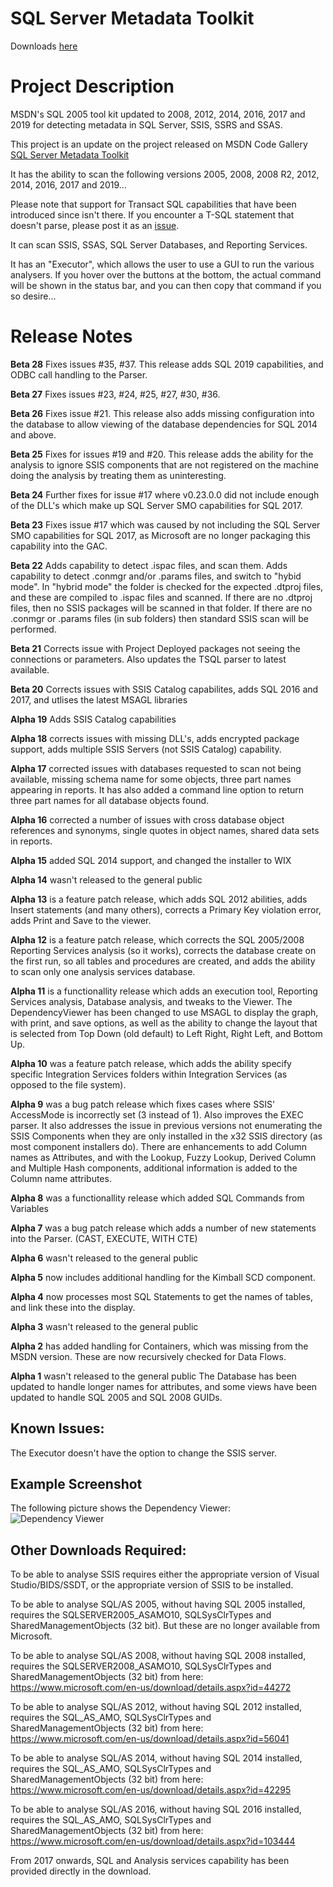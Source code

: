 # SQL Server Metadata Toolkit

Downloads [here](https://github.com/keif888/SQLServerMetadata/releases) 

# Project Description

MSDN's SQL 2005 tool kit updated to 2008, 2012, 2014, 2016, 2017 and 2019 for detecting metadata in SQL Server, SSIS, SSRS and SSAS.

This project is an update on the project released on MSDN Code Gallery  [SQL Server Metadata Toolkit](http://code.msdn.microsoft.com/SqlServerMetadata)

It has the ability to scan the following versions 2005, 2008, 2008 R2, 2012, 2014, 2016, 2017 and 2019...

Please note that support for Transact SQL capabilities that have been introduced since isn't there.  If you encounter a T-SQL statement that doesn't parse, please post it as an [issue](https://github.com/keif888/SQLServerMetadata/issues).

It can scan SSIS, SSAS, SQL Server Databases, and Reporting Services.

It has an "Executor", which allows the user to use a GUI to run the various analysers.  If you hover over the buttons at the bottom, the actual command will be shown in the status bar, and you can then copy that command if you so desire...

# Release Notes

**Beta 28** Fixes issues #35, #37. This release adds SQL 2019 capabilities, and ODBC call handling to the Parser.

**Beta 27** Fixes issues #23, #24, #25, #27, #30, #36.

**Beta 26** Fixes issue #21. This release also adds missing configuration into the database to allow viewing of the database dependencies for SQL 2014 and above.

**Beta 25** Fixes for issues #19 and #20. This release adds the ability for the analysis to ignore SSIS components that are not registered on the machine doing the analysis by treating them as uninteresting.

**Beta 24** Further fixes for issue #17 where v0.23.0.0 did not include enough of the DLL's which make up SQL Server SMO capabilities for SQL 2017.

**Beta 23** Fixes issue #17 which was caused by not including the SQL Server SMO capabilities for SQL 2017, as Microsoft are no longer packaging this capability into the GAC.

**Beta 22** Adds capability to detect .ispac files, and scan them.  Adds capability to detect .conmgr and/or .params files, and switch to "hybid mode".  In "hybrid mode" the folder is checked for the expected .dtproj files, and these are compiled to .ispac files and scanned.  If there are no .dtproj files, then no SSIS packages will be scanned in that folder.  If there are no .conmgr or .params files (in sub folders) then standard SSIS scan will be performed.

**Beta 21** Corrects issue with Project Deployed packages not seeing the connections or parameters.  Also updates the TSQL parser to latest available.

**Beta 20** Corrects issues with SSIS Catalog capabilites, adds SQL 2016 and 2017, and utlises the latest MSAGL libraries

**Alpha 19** Adds SSIS Catalog capabilities

**Alpha 18** corrects issues with missing DLL's, adds encrypted package support, adds multiple SSIS Servers (not SSIS Catalog) capability.

**Alpha 17** corrected issues with databases requested to scan not being available, missing schema name for some objects, three part names appearing in reports.  It has also added a command line option to return three part names for all database objects found.

**Alpha 16** corrected a number of issues with cross database object references and synonyms, single quotes in object names, shared data sets in reports.

**Alpha 15** added SQL 2014 support, and changed the installer to WIX

**Alpha 14** wasn't released to the general public

**Alpha 13** is a feature patch release, which adds SQL 2012 abilities, adds Insert statements (and many others), corrects a Primary Key violation error, adds Print and Save to the viewer.

**Alpha 12** is a feature patch release, which corrects the SQL 2005/2008 Reporting Services analysis (so it works), corrects the database create on the first run, so all tables and procedures are created, and adds the ability to scan only one analysis services database.

**Alpha 11** is a functionallity release which adds an execution tool, Reporting Services analysis, Database analysis, and tweaks to the Viewer.
The DependencyViewer has been changed to use MSAGL to display the graph, with print, and save options, as well as the ability to change the layout that is selected from Top Down (old default) to Left Right, Right Left, and Bottom Up.

**Alpha 10** was a feature patch release, which adds the ability specify specific Integration Services folders within Integration Services (as opposed to the file system).

**Alpha 9** was a bug patch release which fixes cases where SSIS' AccessMode is incorrectly set (3 instead of 1).  Also improves the EXEC parser.  It also addresses the issue in previous versions not enumerating the SSIS Components when they are only installed in the x32 SSIS directory (as most component installers do).
There are enhancements to add Column names as Attributes, and with the Lookup, Fuzzy Lookup, Derived Column and Multiple Hash components, additional information is added to the Column name attributes.

**Alpha 8** was a functionallity release which added SQL Commands from Variables

**Alpha 7** was a bug patch release which adds a number of new statements into the Parser.  (CAST, EXECUTE, WITH CTE)

**Alpha 6** wasn't released to the general public

**Alpha 5** now includes additional handling for the Kimball SCD component.

**Alpha 4** now processes most SQL Statements to get the names of tables, and link these into the display.

**Alpha 3** wasn't released to the general public

**Alpha 2** has added handling for Containers, which was missing from the MSDN version.  These are now recursively checked for Data Flows.

**Alpha 1** wasn't released to the general public
The Database has been updated to handle longer names for attributes, and some views have been updated to handle SQL 2005 and SQL 2008 GUIDs.


## Known Issues:
The Executor doesn't have the option to change the SSIS server.

## Example Screenshot
The following picture shows the Dependency Viewer:
![Dependency Viewer](https://github.com/keif888/SQLServerMetadata/blob/master/WikiImages/Home_DepViewer.PNG)

## Other Downloads Required:
To be able to analyse SSIS requires either the appropriate version of Visual Studio/BIDS/SSDT, or the appropriate version of SSIS to be installed.

To be able to analyse SQL/AS 2005, without having SQL 2005 installed, requires the SQLSERVER2005_ASAMO10, SQLSysClrTypes and SharedManagementObjects (32 bit).  But these are no longer available from Microsoft.

To be able to analyse SQL/AS 2008, without having SQL 2008 installed, requires the SQLSERVER2008_ASAMO10, SQLSysClrTypes and SharedManagementObjects (32 bit) from here: https://www.microsoft.com/en-us/download/details.aspx?id=44272

To be able to analyse SQL/AS 2012, without having SQL 2012 installed, requires the SQL_AS_AMO, SQLSysClrTypes and SharedManagementObjects (32 bit) from here: https://www.microsoft.com/en-us/download/details.aspx?id=56041

To be able to analyse SQL/AS 2014, without having SQL 2014 installed, requires the SQL_AS_AMO, SQLSysClrTypes and SharedManagementObjects (32 bit) from here: https://www.microsoft.com/en-us/download/details.aspx?id=42295

To be able to analyse SQL/AS 2016, without having SQL 2016 installed, requires the SQL_AS_AMO, SQLSysClrTypes and SharedManagementObjects (32 bit) from here: https://www.microsoft.com/en-us/download/details.aspx?id=103444

From 2017 onwards, SQL and Analysis services capability has been provided directly in the download.
